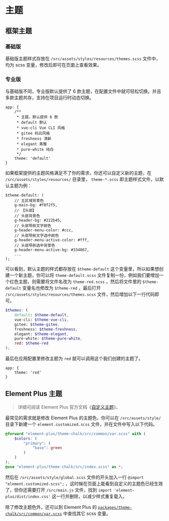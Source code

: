 # 主题

## 框架主题

### 基础版

基础版主题样式存放在 `/src/assets/styles/resources/themes.scss` 文件中，均为 scss 变量，修改后即可在页面上查看效果。

### 专业版

与基础版不同，专业版默认提供了 6 款主题，在配置文件中就可轻松切换。并且多款主题共存，支持在项目运行时动态切换。

```js:no-line-numbers
app: {
    /**
     * 主题，默认提供 6 款
     * default 默认
     * vue-cli Vue CLI 风格
     * gitee 码云风格
     * freshness 清新
     * elegant 素雅
     * pure-white 纯白
     */
    theme: 'default'
}
```

如果框架提供的主题风格满足不了你的需求，你还可以自定义新的主题，在 `/src/assets/styles/resources/` 目录里， `theme-*.scss` 即主题样式文件，以默认主题为例：

```scss:no-line-numbers
$theme-default: (
    // 主区域背景色
    g-main-bg: #f0f2f5,
    // 【头部】
    // 头部背景色
    g-header-bg: #222b45,
    // 头部导航文字颜色
    g-header-menu-color: #ccc,
    // 头部导航文字选中颜色
    g-header-menu-active-color: #fff,
    // 头部导航选中背景色
    g-header-menu-active-bg: #334067,
    ...
);
```

可以看到，默认主题的样式都存放在 `$theme-default` 这个变量里，所以如果想创建一个新主题，你可以将 `theme-default.scss` 文件复制一份，例如我们要增加一个红色主题，则需要将文件名改为 `theme-red.scss` ，然后将文件里的 `$theme-default` 变量名也修改为 `$theme-red` ，最后打开 `/src/assets/styles/resources/themes.scss` 文件，然后增加以下一行代码即可。

```scss {8}
$themes: (
    default: $theme-default,
    vue-cli: $theme-vue-cli,
    gitee: $theme-gitee,
    freshness: $theme-freshness,
    elegant: $theme-elegant,
    pure-white: $theme-pure-white,
	red: $theme-red
);
```

最后在应用配置里修改主题为 `red` 就可以调用这个我们创建的主题了。

```js:no-line-numbers
app: {
    theme: 'red'
}
```

## Element Plus 主题

> 详细可阅读 Element Plus 官方文档《[自定义主题](https://element-plus.gitee.io/zh-CN/guide/theming.html)》。

最常见的需求就是修改 Element Plus 的主题色，你可以在 `/src/assets/style/` 目录下新建一个 `element.customized.scss` 文件，并在文件中写入以下代码。

```scss
@forward "element-plus/theme-chalk/src/common/var.scss" with (
    $colors: (
        "primary": (
            "base": green
        )
    )
);
@use "element-plus/theme-chalk/src/index.scss" as *;
```

然后在 `/src/assets/style/global.scss` 文件的开头加入一行 `@import "element.customized.scss";` ，这时候在页面上能看到自定义的主题色已经生效了，但你还需要打开 `/src/main.js` 文件，找到 `import 'element-plus/dist/index.css'` 这一行并删除，以减少样式重复载入。

除了修改主题色外，还可以到 Element Plus 的 [`packages/theme-chalk/src/common/var.scss`](https://github.com/element-plus/element-plus/blob/dev/packages/theme-chalk/src/common/var.scss) 中查找其它 scss 变量。